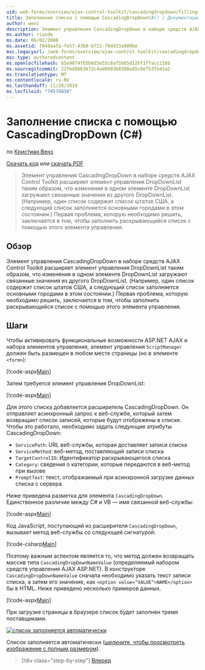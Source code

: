 ```yaml
---
uid: web-forms/overview/ajax-control-toolkit/cascadingdropdown/filling-a-list-using-cascadingdropdown-cs
title: Заполнение списка с помощью CascadingDropDownC#() | Документация Майкрософт
author: wenz
description: Элемент управления CascadingDropDown в наборе средств AJAX Control Toolkit расширяет элемент управления DropDownList таким образом, что изменения в одном элементе DropDownList загружают связанные значения в АНОС...
ms.author: riande
ms.date: 06/02/2008
ms.assetid: f949aafa-fe57-43b0-b722-f0dd33a900be
msc.legacyurl: /web-forms/overview/ajax-control-toolkit/cascadingdropdown/filling-a-list-using-cascadingdropdown-cs
msc.type: authoredcontent
ms.openlocfilehash: b5e9874fb5b6d3e55c8af5b85d12bf1ffacc116b
ms.sourcegitcommit: 22fbd8863672c4ad6693b8388ad5c8e753fb41a2
ms.translationtype: MT
ms.contentlocale: ru-RU
ms.lasthandoff: 11/28/2019
ms.locfileid: "74574838"
---
```

# <a name="filling-a-list-using-cascadingdropdown-c"></a>Заполнение списка с помощью CascadingDropDown (C#)

по [Кристиан Венз](https://github.com/wenz)

[Скачать код](https://download.microsoft.com/download/9/0/7/907760b1-2c60-4f81-aeb6-ca416a573b0d/cascadingdropdown0.cs.zip) или [скачать PDF](https://download.microsoft.com/download/2/d/c/2dc10e34-6983-41d4-9c08-f78f5387d32b/cascadingdropdown0CS.pdf)

> Элемент управления CascadingDropDown в наборе средств AJAX Control Toolkit расширяет элемент управления DropDownList таким образом, что изменения в одном элементе DropDownList загружают связанные значения из другого DropDownList. (Например, один список содержит список штатов США, а следующий список заполняется основными городами в этом состоянии.) Первая проблема, которую необходимо решить, заключается в том, чтобы заполнить раскрывающийся список с помощью этого элемента управления.

## <a name="overview"></a>Обзор

Элемент управления CascadingDropDown в наборе средств AJAX Control Toolkit расширяет элемент управления DropDownList таким образом, что изменения в одном элементе DropDownList загружают связанные значения из другого DropDownList. (Например, один список содержит список штатов США, а следующий список заполняется основными городами в этом состоянии.) Первая проблема, которую необходимо решить, заключается в том, чтобы заполнить раскрывающийся список с помощью этого элемента управления.

## <a name="steps"></a>Шаги

Чтобы активировать функциональные возможности ASP.NET AJAX и набора элементов управления, элемент управления `ScriptManager` должен быть размещен в любом месте страницы (но в элементе `<form>`):

[!code-aspx[Main](filling-a-list-using-cascadingdropdown-cs/samples/sample1.aspx)]

Затем требуется элемент управления DropDownList:

[!code-aspx[Main](filling-a-list-using-cascadingdropdown-cs/samples/sample2.aspx)]

Для этого списка добавляется расширитель CascadingDropDown. Он отправляет асинхронный запрос к веб-службе, который затем возвращает список записей, которые будут отображены в списке. Чтобы это работало, необходимо задать следующие атрибуты CascadingDropDown:

- `ServicePath`: URL веб-службы, которая доставляет записи списка
- `ServiceMethod`: веб-метод, поставляющий записи списка
- `TargetControlID`: Идентификатор раскрывающегося списка
- `Category`: сведения о категории, которые передаются в веб-метод при вызове
- `PromptText`: текст, отображаемый при асинхронной загрузке данных списка с сервера

Ниже приведена разметка для элемента `CascadingDropDown`. Единственное различие между C# и VB — имя связанной веб-службы:

[!code-aspx[Main](filling-a-list-using-cascadingdropdown-cs/samples/sample3.aspx)]

Код JavaScript, поступающий из расширителя `CascadingDropDown`, вызывает метод веб-службы со следующей сигнатурой:

[!code-csharp[Main](filling-a-list-using-cascadingdropdown-cs/samples/sample4.cs)]

Поэтому важным аспектом является то, что метод должен возвращать массив типа `CascadingDropDownNameValue` (определяемый набором средств управления AJAX ASP.NET). В конструкторе `CascadingDropDownNameValue` сначала необходимо указать текст записи списка, а затем его значение, как `<option value="VALUE">NAME</option>` бы в HTML. Ниже приведено несколько примеров данных.

[!code-aspx[Main](filling-a-list-using-cascadingdropdown-cs/samples/sample5.aspx)]

При загрузке страницы в браузере список будет заполнен тремя поставщиками.

[![список заполняется автоматически](filling-a-list-using-cascadingdropdown-cs/_static/image2.png)](filling-a-list-using-cascadingdropdown-cs/_static/image1.png)

Список заполняется автоматически ([щелкните, чтобы просмотреть изображение с полным размером](filling-a-list-using-cascadingdropdown-cs/_static/image3.png)).

> [!div class="step-by-step"]
> [Вперед](using-cascadingdropdown-with-a-database-cs.md)
